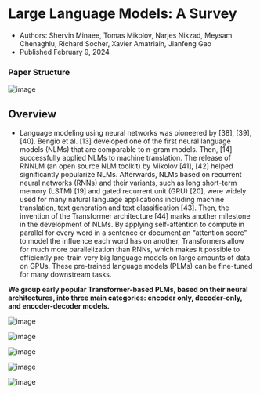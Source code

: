 # Large Language Models: A Survey
* Authors: Shervin Minaee, Tomas Mikolov, Narjes Nikzad, Meysam Chenaghlu, Richard Socher, Xavier Amatriain, Jianfeng Gao
* Published February 9, 2024

### Paper Structure
![image](https://github.com/MuradAladdinzade/LLM_Survey/assets/142248290/f22f3adf-7ad6-4e96-9857-36c85377bda8)

## Overview

*  Language modeling using neural networks was pioneered by [38], [39], [40]. Bengio et al. [13] developed one of the first neural language models (NLMs) that are comparable to n-gram models. Then, [14] successfully applied NLMs to machine translation. The release of RNNLM (an open source NLM toolkit) by Mikolov [41], [42] helped significantly popularize NLMs. Afterwards, NLMs based on recurrent neural networks (RNNs) and their variants, such as long short-term memory (LSTM) [19] and gated recurrent unit (GRU) [20], were widely used for many natural language applications including machine translation, text generation and text classification [43]. Then, the invention of the Transformer architecture [44] marks another milestone in the development of NLMs. By applying self-attention to compute in parallel for every word in a sentence or document an “attention score” to model the influence each word has on another, Transformers allow for much more parallelization than RNNs, which makes it possible to efficiently pre-train very big language models on large amounts of data on GPUs. These pre-trained language models (PLMs) can be fine-tuned for many downstream tasks.

**We group early popular Transformer-based PLMs, based on their neural architectures, into three main categories: encoder only, decoder-only, and encoder-decoder models.**

![image](https://github.com/MuradAladdinzade/LLM_Survey/assets/142248290/91447624-21ef-4574-a859-a54874f38ae8)


![image](https://github.com/MuradAladdinzade/LLM_Survey/assets/142248290/351c355a-d411-452a-9f9a-05449541c192)


![image](https://github.com/MuradAladdinzade/LLM_Survey/assets/142248290/1085c9e0-2d9d-4ce8-8374-c8225a577c7f)

![image](https://github.com/MuradAladdinzade/LLM_Survey/assets/142248290/872f7175-f5ca-43bd-878c-83ae58cc690d)

![image](https://github.com/MuradAladdinzade/LLM_Survey/assets/142248290/ca850417-50f2-4bd3-9b67-797042569fcb)






